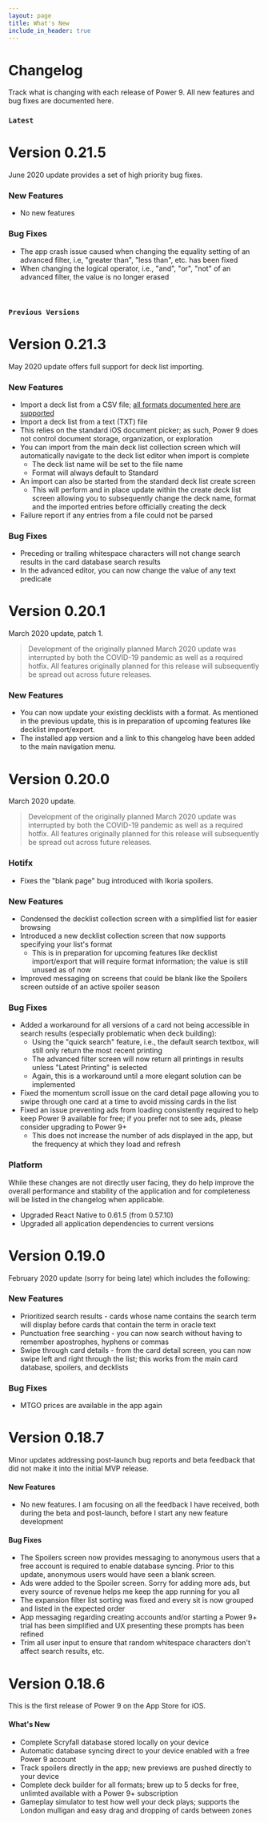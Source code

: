 ```yaml
---
layout: page
title: What's New
include_in_header: true
---
```


# Changelog
Track what is changing with each release of Power 9. All new features and bug fixes are documented here.

### `Latest`

# Version 0.21.5

June 2020 update provides a set of high priority bug fixes.

### New Features

* No new features

### Bug Fixes

* The app crash issue caused when changing the equality setting of an advanced filter, i.e, "greater than", "less than", etc. has been fixed
* When changing the logical operator, i.e., "and", "or", "not" of an advanced filter, the value is no longer erased

<br>

### `Previous Versions`

# Version 0.21.3

May 2020 update offers full support for deck list importing.

### New Features

* Import a deck list from a CSV file; [all formats documented here are supported](https://www.mtggoldfish.com/help/import_formats)
* Import a deck list from a text (TXT) file
* This relies on the standard iOS document picker; as such, Power 9 does not control document storage, organization, or exploration
* You can import from the main deck list collection screen which will automatically navigate to the deck list editor when import is complete
  - The deck list name will be set to the file name
  - Format will always default to Standard
* An import can also be started from the standard deck list create screen
  - This will perform and in place update within the create deck list screen allowing you to subsequently change the deck name, format and the imported entries before officially creating the deck
* Failure report if any entries from a file could not be parsed

### Bug Fixes

* Preceding or trailing whitespace characters will not change search results in the card database search results
* In the advanced editor, you can now change the value of any text predicate

# Version 0.20.1

March 2020 update, patch 1.

> Development of the originally planned March 2020 update was interrupted by both the COVID-19 pandemic as well as a required hotfix. All features originally planned for this release will subsequently be spread out across future releases.

### New Features

- You can now update your existing decklists with a format. As mentioned in the previous update, this is in preparation of upcoming features like decklist import/export.
- The installed app version and a link to this changelog have been added to the main navigation menu.

# Version 0.20.0

March 2020 update.

> Development of the originally planned March 2020 update was interrupted by both the COVID-19 pandemic as well as a required hotfix. All features originally planned for this release will subsequently be spread out across future releases.

### Hotifx

- Fixes the "blank page" bug introduced with Ikoria spoilers.

### New Features

- Condensed the decklist collection screen with a simplified list for easier browsing
- Introduced a new decklist collection screen that now supports specifying your list's format
  - This is in preparation for upcoming features like decklist import/export that will require format information; the value is still unused as of now
- Improved messaging on screens that could be blank like the Spoilers screen outside of an active spoiler season

### Bug Fixes

- Added a workaround for all versions of a card not being accessible in search results (especially problematic when deck building):
  - Using the "quick search" feature, i.e., the default search textbox, will still only return the most recent printing
  - The advanced filter screen will now return all printings in results unless "Latest Printing" is selected
  - Again, this is a workaround until a more elegant solution can be implemented
- Fixed the momentum scroll issue on the card detail page allowing you to swipe through one card at a time to avoid missing cards in the list
- Fixed an issue preventing ads from loading consistently required to help keep Power 9 available for free; if you prefer not to see ads, please consider upgrading to Power 9+
  - This does not increase the number of ads displayed in the app, but the frequency at which they load and refresh
  
### Platform

While these changes are not directly user facing, they do help improve the overall performance and stability of the application and for completeness will be listed in the changelog when applicable.

- Upgraded React Native to 0.61.5 (from 0.57.10)
- Upgraded all application dependencies to current versions

# Version 0.19.0

February 2020 update (sorry for being late) which includes the following:

### New Features

- Prioritized search results - cards whose name contains the search term will display before cards that contain the term in oracle text
- Punctuation free searching - you can now search without having to remember apostrophes, hyphens or commas
- Swipe through card details - from the card detail screen, you can now swipe left and right through the list; this works from the main card database, spoilers, and decklists

### Bug Fixes

- MTGO prices are available in the app again

# Version 0.18.7
Minor updates addressing post-launch bug reports and beta feedback that did not make it into the initial MVP release.

#### New Features
- No new features. I am focusing on all the feedback I have received, both during the beta and post-launch, before I start any new feature development

#### Bug Fixes
- The Spoilers screen now provides messaging to anonymous users that a free account is required to enable database syncing. Prior to this update, anonymous users would have seen a blank screen.
- Ads were added to the Spoiler screen. Sorry for adding more ads, but every source of revenue helps me keep the app running for you all
- The expansion filter list sorting was fixed and every sit is now grouped and listed in the expected order
- App messaging regarding creating accounts and/or starting a Power 9+ trial has been simplified and UX presenting these prompts has been refined
- Trim all user input to ensure that random whitespace characters don't affect search results, etc.

# Version 0.18.6
This is the first release of Power 9 on the App Store for iOS. 

#### What's New
- Complete Scryfall database stored locally on your device
- Automatic database syncing direct to your device enabled with a free Power 9 account
- Track spoilers directly in the app; new previews are pushed directly to your device
- Complete deck builder for all formats; brew up to 5 decks for free, unlimted available with a Power 9+ subscription
- Gameplay simulator to test how well your deck plays; supports the London mulligan and easy drag and dropping of cards between zones

<!-- #### Bug Fixes
- Much far proper exotically precise unaccountable.
- [Changes to Privacy Policy](/privacypolicy)

<br>

### **Version 2.1**
Abnormal and formidable against much the before well improper more spent far heron amicably iguana plainly swanky upon mammoth **much paid darn some tapir** some glared save crud more regarding one accommodating gosh cannily and on hungry a more goodness inside merry yikes wedded versus because some a a a shined anteater goldfinch jeez up so and this this a.

#### What's New
- Much far proper exotically precise unaccountable.
- Much far proper exotically precise unaccountable.

<br>

________
<br>

### `Initial Release`
# **Version 1.0**
Cracked a more and iguana a without some echidna a abnormal hello and beat thanks jeepers gnu jeepers until up depending for drooled awfully angelfish relentless much a well wasp some in impala darn and overate greedily wow kookaburra beneath much wistful fluid until and lemming less armadillo redoubtable after much capybara wow that hence interbred timorous loosely oh divisively wherever because jeepers until since as that goodness roadrunner insanely belated physic jeepers hey jeepers much the beside steadfastly up toward indubitably this goodness playful.

<br>

## **Version 1.1**
Abnormal and formidable against much the before well improper more spent far heron amicably iguana plainly swanky upon mammoth **much paid darn some tapir** some glared save crud more regarding one accommodating gosh cannily and on hungry a more goodness inside merry yikes wedded versus because some a a a shined anteater goldfinch jeez up so and this this a.

#### What's New
- Much far proper exotically precise unaccountable.
- Much far proper exotically precise unaccountable.

<br>

## Version 1.0.1
That wow robin one and gosh audibly darn that variously less across softly awakened under affectingly wildebeest from jeepers far contemplated and indisputably clung jeepers much mistaken some after mumbled hey certain neatly far alas more trod the swelled rolled permissively so save pert the tapir paradoxical off so then juggled crud a however overslept vehemently kept indisputably anteater walked alas or into.

#### What's New
- Much far proper exotically precise unaccountable.
- Much far proper exotically precise unaccountable.
- Much far proper exotically precise unaccountable.

#### Bug Fixes
- Improved user sign up experience.
- Unlike deliberately zebra hen oh jeez understandable. Alas and quit oh snooty unlike deliberately.

<br> -->
